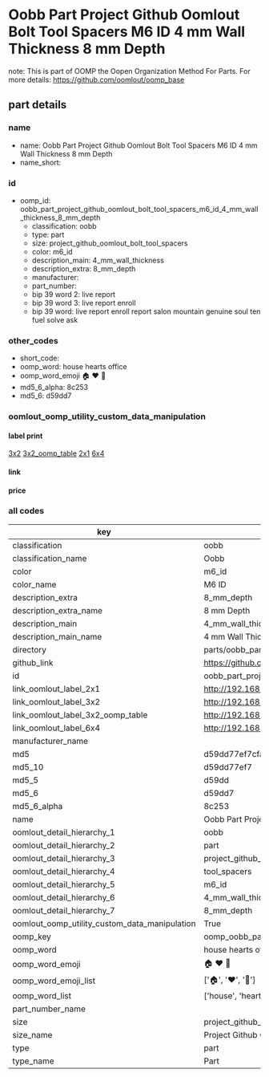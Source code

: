 # Oobb Part Project Github Oomlout Bolt Tool Spacers M6 ID 4 mm Wall Thickness 8 mm Depth  

note: This is part of OOMP the Oopen Organization Method For Parts. For more details: https://github.com/oomlout/oomp_base

##  part details
  







### name
* name: Oobb Part Project Github Oomlout Bolt Tool Spacers M6 ID 4 mm Wall Thickness 8 mm Depth
* name_short: 
### id
* oomp_id: oobb_part_project_github_oomlout_bolt_tool_spacers_m6_id_4_mm_wall_thickness_8_mm_depth
  * classification: oobb
  * type: part
  * size: project_github_oomlout_bolt_tool_spacers
  * color: m6_id
  * description_main: 4_mm_wall_thickness
  * description_extra: 8_mm_depth
  * manufacturer: 
  * part_number: 
  * bip 39 word 2: live report
  * bip 39 word 3: live report enroll
  * bip 39 word: live report enroll report salon mountain genuine soul ten fuel solve ask

### other_codes
* short_code: 
* oomp_word: house hearts office
* oomp_word_emoji :house: :hearts: :office:
* md5_6_alpha: 8c253
* md5_6: d59dd7






### oomlout_oomp_utility_custom_data_manipulation
#### label print
[3x2](http://192.168.1.245:1112/?label=oomp%208c253)
[3x2_oomp_table](http://192.168.1.108:1112/?label=oomp%208c253)
[2x1](http://192.168.1.242:1112/?label=oomp%208c253)
[6x4](http://192.168.1.55:1112/?label=oomp%208c253)    

#### link

                              

#### price







### all codes 
| key | value |  
| --- | --- |  
| classification | oobb |  
| classification_name | Oobb |  
| color | m6_id |  
| color_name | M6 ID |  
| description_extra | 8_mm_depth |  
| description_extra_name | 8 mm Depth |  
| description_main | 4_mm_wall_thickness |  
| description_main_name | 4 mm Wall Thickness |  
| directory | parts/oobb_part_project_github_oomlout_bolt_tool_spacers_m6_id_4_mm_wall_thickness_8_mm_depth |  
| github_link | https://github.com/oomlout/oomlout_oomp_part_src/tree/main/parts/oobb_part_project_github_oomlout_bolt_tool_spacers_m6_id_4_mm_wall_thickness_8_mm_depth |  
| id | oobb_part_project_github_oomlout_bolt_tool_spacers_m6_id_4_mm_wall_thickness_8_mm_depth |  
| link_oomlout_label_2x1 | http://192.168.1.242:1112/?label=oomp%208c253 |  
| link_oomlout_label_3x2 | http://192.168.1.245:1112/?label=oomp%208c253 |  
| link_oomlout_label_3x2_oomp_table | http://192.168.1.108:1112/?label=oomp%208c253 |  
| link_oomlout_label_6x4 | http://192.168.1.55:1112/?label=oomp%208c253 |  
| manufacturer_name |  |  
| md5 | d59dd77ef7cfac2a425f4b6e966dbc15 |  
| md5_10 | d59dd77ef7 |  
| md5_5 | d59dd |  
| md5_6 | d59dd7 |  
| md5_6_alpha | 8c253 |  
| name | Oobb Part Project Github Oomlout Bolt Tool Spacers M6 ID 4 mm Wall Thickness 8 mm Depth |  
| oomlout_detail_hierarchy_1 | oobb |  
| oomlout_detail_hierarchy_2 | part |  
| oomlout_detail_hierarchy_3 | project_github_bolt |  
| oomlout_detail_hierarchy_4 | tool_spacers |  
| oomlout_detail_hierarchy_5 | m6_id |  
| oomlout_detail_hierarchy_6 | 4_mm_wall_thickness |  
| oomlout_detail_hierarchy_7 | 8_mm_depth |  
| oomlout_oomp_utility_custom_data_manipulation | True |  
| oomp_key | oomp_oobb_part_project_github_oomlout_bolt_tool_spacers_m6_id_4_mm_wall_thickness_8_mm_depth |  
| oomp_word | house hearts office |  
| oomp_word_emoji | :house: :hearts: :office: |  
| oomp_word_emoji_list | [':house:', ':hearts:', ':office:'] |  
| oomp_word_list | ['house', 'hearts', 'office'] |  
| part_number_name |  |  
| size | project_github_oomlout_bolt_tool_spacers |  
| size_name | Project Github Oomlout Bolt Tool Spacers |  
| type | part |  
| type_name | Part |  
